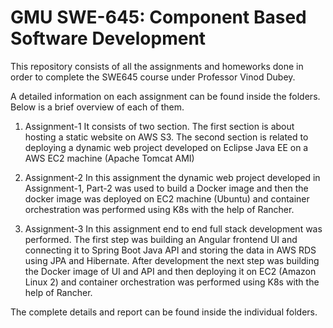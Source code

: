 # GMU SWE-645: Component Based Software Development

This repository consists of all the assignments and homeworks done in order to complete the SWE645 course under Professor Vinod Dubey.

A detailed information on each assignment can be found inside the folders. Below is a brief overview of each of them.

1. Assignment-1
    It consists of two section. The first section is about hosting a static website on AWS S3. The second section is related to deploying a dynamic web project developed on Eclipse Java EE on a AWS EC2 machine (Apache Tomcat AMI)

2. Assignment-2
    In this assignment the dynamic web project developed in Assignment-1, Part-2 was used to build a Docker image and then the docker image was deployed on EC2 machine (Ubuntu) and container orchestration was performed using K8s with the help of Rancher.

3. Assignment-3
    In this assignment end to end full stack development was performed. The first step was building an Angular frontend UI and connecting it to Spring Boot Java API and storing the data in AWS RDS using JPA and Hibernate. After development the next step was building the Docker image of UI and API and then deploying it on EC2 (Amazon Linux 2) and container orchestration was performed using K8s with the help of Rancher.

The complete details and report can be found inside the individual folders.
